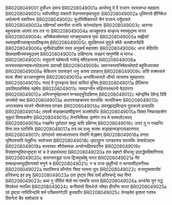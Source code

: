 BR0208049001	दुर्योधन उवाच
BR0208049001a	आर्यास्तु ये वै राजानः सत्यसन्धा महाव्रताः
BR0208049001c	पर्याप्तविद्या वक्तारो वेदान्तावभृथाप्लुताः
BR0208049002a	धृतिमन्तो ह्रीनिषेधा धर्मात्मानो यशस्विनः
BR0208049002c	मूर्धाभिषिक्तास्ते चैनं राजानः पर्युपासते
BR0208049003a	दक्षिणार्थं समानीता राजभिः कांस्यदोहनाः
BR0208049003c	आरण्या बहुसाहस्रा अपश्यं तत्र तत्र गाः
BR0208049004a	आजह्रुस्तत्र सत्कृत्य स्वयमुद्यम्य भारत
BR0208049004c	अभिषेकार्थमव्यग्रा भाण्डमुच्चावचं नृपाः
BR0208049005a	बाह्लीको रथमाहार्षीज्जाम्बूनदपरिष्कृतम्
BR0208049005c	सुदक्षिणस्तं युयुजे श्वेतैः काम्बोजजैर्हयैः
BR0208049006a	सुनीथोऽप्रतिमं तस्य अनुकर्षं महायशाः
BR0208049006c	ध्वजं चेदिपतिः क्षिप्रमहार्षीत्स्वयमुद्यतम्
BR0208049007a	दाक्षिणात्यः सन्नहनं स्रगुष्णीषे च मागधः
BR0208049007c	वसुदानो महेष्वासो गजेन्द्रं षष्टिहायनम्
BR0208049008a	मत्स्यस्त्वक्षानवाबध्नादेकलव्य उपानहौ
BR0208049008c	आवन्त्यस्त्वभिषेकार्थमापो बहुविधास्तथा
BR0208049009a	चेकितान उपासङ्गं धनुः काश्य उपाहरत्
BR0208049009c	असिं रुक्मत्सरुं शल्यः शैक्यं काञ्चनभूषणम्
BR0208049010a	अभ्यषिञ्चत्ततो धौम्यो व्यासश्च सुमहातपाः
BR0208049010c	नारदं वै पुरस्कृत्य देवलं चासितं मुनिम्
BR0208049011a	प्रीतिमन्त उपातिष्ठन्नभिषेकं महर्षयः
BR0208049011c	जामदग्न्येन सहितास्तथान्ये वेदपारगाः
BR0208049012a	अभिजग्मुर्महात्मानं मन्त्रवद्भूरिदक्षिणम्
BR0208049012c	महेन्द्रमिव देवेन्द्रं दिवि सप्तर्षयो यथा
BR0208049013a	अधारयच्छत्रमस्य सात्यकिः सत्यविक्रमः
BR0208049013c	धनञ्जयश्च व्यजने भीमसेनश्च पाण्डवः
BR0208049014a	उपागृह्णाद्यमिन्द्राय पुराकल्पे प्रजापतिः
BR0208049014c	तमस्मै शङ्खमाहार्षीद्वारुणं कलशोदधिः
BR0208049015a	सिक्तं निष्कसहस्रेण सुकृतं विश्वकर्मणा
BR0208049015c	तेनाभिषिक्तः कृष्णेन तत्र मे कश्मलोऽभवत्
BR0208049016a	गच्छन्ति पूर्वादपरं समुद्रं चापि दक्षिणम्
BR0208049016c	उत्तरं तु न गच्छन्ति विना तात पतत्रिभिः
BR0208049017a	तत्र स्म दध्मुः शतशः शङ्खान्मङ्गल्यकारणात्
BR0208049017c	प्राणदंस्ते समाध्मातास्तत्र रोमाणि मेऽहृषन्
BR0208049018a	प्रणता भूमिपाश्चापि पेतुर्हीनाः स्वतेजसा
BR0208049018c	धृष्टद्युम्नः पाण्डवाश्च सात्यकिः केशवोऽष्टमः
BR0208049019a	सत्त्वस्थाः शौर्यसम्पन्ना अन्योन्यप्रियकारिणः
BR0208049019c	विसंज्ञान्भूमिपान्दृष्ट्वा मां च ते प्राहसंस्तदा
BR0208049020a	ततः प्रहृष्टो बीभत्सुः प्रादाद्धेमविषाणिनाम्
BR0208049020c	शतान्यनडुहां पञ्च द्विजमुख्येषु भारत
BR0208049021a	नैवं शम्बरहन्ताभूद्यौवनाश्वो मनुर्न च
BR0208049021c	न च राजा पृथुर्वैन्यो न चाप्यासीद्भगीरथः
BR0208049022a	यथातिमात्रं कौन्तेयः श्रिया परमया युतः
BR0208049022c	राजसूयमवाप्यैवं हरिश्चन्द्र इव प्रभुः
BR0208049023a	एतां दृष्ट्वा श्रियं पार्थे हरिश्चन्द्रे यथा विभो
BR0208049023c	कथं नु जीवितं श्रेयो मम पश्यसि भारत
BR0208049024a	अन्धेनेव युगं नद्धं विपर्यस्तं नराधिप
BR0208049024c	कनीयांसो विवर्धन्ते ज्येष्ठा हीयन्ति भारत
BR0208049025a	एवं दृष्ट्वा नाभिविन्दामि शर्म परीक्षमाणोऽपि कुरुप्रवीर
BR0208049025c	तेनाहमेवं कृशतां गतश्च विवर्णतां चैव सशोकतां च
